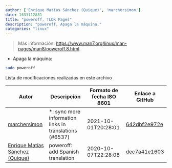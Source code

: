 ```yaml
---
author: ['Enrique Matías Sánchez (Quique)', 'marchersimon']
date: 1633112881
title: "poweroff, TLDR Pages"
description: "poweroff, Apaga la máquina."
categories: "linux"
---
```

> Más información: <https://www.man7.org/linux/man-pages/man8/poweroff.8.html>.

- Apaga la máquina:

```bash
sudo poweroff
```
Lista de modificaciones realizadas en este archivo


Autor | Descripción | Formato de fecha ISO 8601 | Enlace a GitHub
------|-----|-----|-----
[marchersimon](mailto:50295997+marchersimon@users.noreply.github.com) | *: sync more information links in translations (#6537) | 2021-10-01T20:28:01 | [642dbf2e972e](https://github.com/tldr-pages/tldr/commit/642dbf2e972e388fab8c84ba3b4685fb862b6454)
[Enrique Matías Sánchez (Quique)](mailto:cronopios@gmail.com) | poweroff: add Spanish translation | 2020-10-07T22:28:08 | [dec7a41e1603](https://github.com/tldr-pages/tldr/commit/dec7a41e1603b5f5d855e6c6927e4820e504e946)

